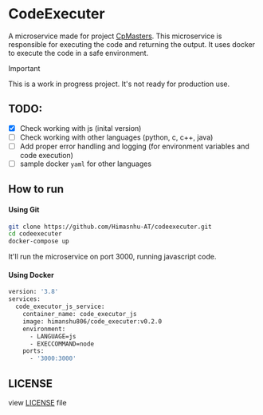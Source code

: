 # CodeExecuter

A microservice made for project [CpMasters](https://github.com/Himasnhu-AT/cpmasters). This microservice is responsible for executing the code and returning the output. It uses docker to execute the code in a safe environment.

> [!IMPORTANT]
> This is a work in progress project. It's not ready for production use.

## TODO:

- [x] Check working with js (inital version)
- [ ] Check working with other languages (python, c, c++, java)
- [ ] Add proper error handling and logging (for environment variables and code execution)
- [ ] sample docker `yaml` for other languages

## How to run

#### Using Git

```bash
git clone https://github.com/Himasnhu-AT/codeexecuter.git
cd codeexecuter
docker-compose up
```

It'll run the microservice on port 3000, running javascript code.

#### Using Docker

```bash
version: '3.8'
services:
  code_executor_js_service:
    container_name: code_executor_js
    image: himanshu806/code_executer:v0.2.0
    environment:
      - LANGUAGE=js
      - EXECCOMMAND=node
    ports:
      - '3000:3000'
```

## LICENSE

view [LICENSE](LICENSE) file
